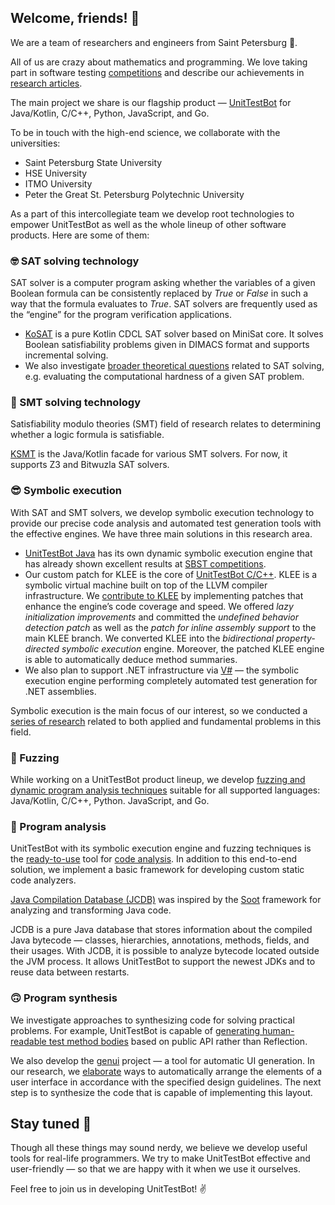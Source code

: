 ## Welcome, friends! 👋

We are a team of researchers and engineers from Saint Petersburg 🙋‍.

All of us are crazy about mathematics and programming. We love taking part in software testing [competitions](https://ieeexplore.ieee.org/document/9810769) and describe our achievements in [research articles](https://www.utbot.org/research).

The main project we share is our flagship product — [UnitTestBot](https://www.utbot.org/) for Java/Kotlin, C/C++, 
Python, JavaScript, and Go.

To be in touch with the high-end science, we collaborate with the universities:
- Saint Petersburg State University
- HSE University
- ITMO University
- Peter the Great St. Petersburg Polytechnic University

As a part of this intercollegiate team we develop root technologies to empower UnitTestBot as well as the whole lineup of other software products. Here are some of them:

### 🤓 SAT solving technology

SAT solver is a computer program asking whether the variables of a given Boolean formula can be consistently 
replaced by _True_ or _False_ in such a way that the formula evaluates to _True_. SAT solvers are frequently used as the “engine” for the program verification applications.
- [KoSAT](https://github.com/UnitTestBot/kosat) is a pure Kotlin CDCL SAT solver based on MiniSat core. It solves Boolean satisfiability problems given in DIMACS format and supports incremental solving.
- We also investigate [broader theoretical questions](https://www.utbot.org/research) related to SAT solving, e.g. evaluating the computational hardness of a given SAT problem.

### 🧐 SMT solving technology

Satisfiability modulo theories (SMT) field of research relates to determining whether a logic formula is satisfiable.

[KSMT](https://github.com/UnitTestBot/ksmt) is the Java/Kotlin facade for various SMT solvers. For now, it supports 
Z3 and Bitwuzla SAT solvers.

### 😎 Symbolic execution

With SAT and SMT solvers, we develop symbolic execution technology to provide our precise code analysis and 
automated test generation tools with the effective engines. We have three main solutions in this research area.

- [UnitTestBot Java](https://github.com/UnitTestBot/UTBotJava) has its own dynamic symbolic execution engine that has already shown excellent results at [SBST competitions](https://ieeexplore.ieee.org/document/9810769).
- Our custom patch for KLEE is the core of [UnitTestBot C/C++](https://github.com/UnitTestBot/UTBotCpp). KLEE is a symbolic virtual machine built on top of the LLVM compiler infrastructure. 
We [contribute to KLEE](https://github.com/UnitTestBot/klee) by implementing patches that enhance the engine’s code 
  coverage and speed. We offered _lazy initialization improvements_ and committed the _undefined behavior detection patch_ as well as the _patch for inline assembly support_ to the main KLEE branch.
We converted KLEE into the _bidirectional property-directed symbolic execution_ engine. Moreover, the patched KLEE engine is able to automatically deduce method summaries.
- We also plan to support .NET infrastructure via [V#](https://github.com/VSharp-team/VSharp) — the symbolic execution engine performing completely automated test generation for .NET assemblies.

Symbolic execution is the main focus of our interest, so we conducted a [series of research](https://www.utbot.org/research) related to both applied and fundamental problems in this field.

### 🤪 Fuzzing

While working on a UnitTestBot product lineup, we develop [fuzzing and dynamic program analysis techniques](https://github.com/UnitTestBot/UTBotJava/tree/pelevin/UnitTestBot_Family_Fuzzer_Platform/utbot-fuzzers) suitable for all supported languages: Java/Kotlin, C/C++, Python. JavaScript, and Go.


### 🙂 Program analysis
UnitTestBot with its symbolic execution engine and fuzzing techniques is the [ready-to-use](https://github.com/UnitTestBot/UTBotJava/wiki/Static-code-analysis-with-UTBotJava-action) tool for [code analysis](https://github.com/UnitTestBot/UTBotCpp/wiki/CodeAnalyzer).  In addition to this end-to-end solution, we implement a basic framework for developing custom static code analyzers.

[Java Compilation Database (JCDB)](https://github.com/UnitTestBot/jcdb) was inspired by the [Soot](https://github.com/soot-oss/soot) framework for analyzing and transforming Java code.

JCDB is a pure Java database that stores information about the compiled Java bytecode — classes, hierarchies, 
annotations, methods, fields, and their usages. With JCDB, it is possible to analyze bytecode located outside the 
JVM process. It allows UnitTestBot to support the newest JDKs and to reuse data between restarts.

### 🙃 Program synthesis

We investigate approaches to synthesizing code for solving practical problems.
For example, UnitTestBot is capable of [generating human-readable test method bodies](https://github.com/UnitTestBot/UTBotJava/pull/1030) based on public API rather than Reflection.

We also develop the [genui](https://github.com/UnitTestBot/genui) project — a tool for automatic UI generation. In 
our research, we [elaborate](https://icfp22.sigplan.org/details/minikanren-2022-papers/3/On-a-Declarative-Guideline-Directed-UI-Layout-Synthesis) ways to automatically 
arrange the elements of a user interface in accordance with the specified design guidelines. The next step is to 
synthesize the code that is capable of implementing this layout.

## Stay tuned 🧙

Though all these things may sound nerdy, we believe we develop useful tools for real-life programmers. We try to 
make UnitTestBot effective and user-friendly — so that we are happy with it when we use it ourselves.

Feel free to join us in developing UnitTestBot! ✌
